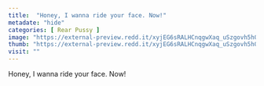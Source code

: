 ```yaml
---
title:  "Honey, I wanna ride your face. Now!"
metadate: "hide"
categories: [ Rear Pussy ]
image: "https://external-preview.redd.it/xyjEG6sRALHCnqgwXaq_uSzgovh5h0flZzwFX6_NaxQ.jpg?auto=webp&s=dbb40e614192f5b6fd3303e8ff58f9041b3383f0"
thumb: "https://external-preview.redd.it/xyjEG6sRALHCnqgwXaq_uSzgovh5h0flZzwFX6_NaxQ.jpg?width=1080&crop=smart&auto=webp&s=351603c4038a769e80f36ec6aab6374b93a70c1b"
visit: ""
---
```

Honey, I wanna ride your face. Now!
